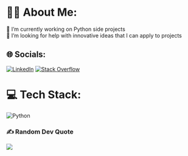# 👨‍💻 About Me:
🔭 I’m currently working on Python side projects<br>🤝 I’m looking for help with innovative ideas that I can apply to projects<br>


## 🌐 Socials:
[![LinkedIn](https://img.shields.io/badge/LinkedIn-%230077B5.svg?logo=linkedin&logoColor=white)](https://linkedin.com/in/varun-kanna) [![Stack Overflow](https://img.shields.io/badge/-Stackoverflow-FE7A16?logo=stack-overflow&logoColor=white)](https://stackoverflow.com/users/17990399) 

# 💻 Tech Stack:
![Python](https://img.shields.io/badge/python-3670A0?style=flat&logo=python&logoColor=ffdd54)


### ✍️ Random Dev Quote
![](https://quotes-github-readme.vercel.app/api?type=horizontal&theme=radical)




